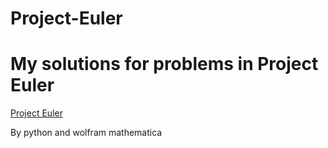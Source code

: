 Project-Euler
=============
# My solutions for problems in Project Euler
[Project Euler](https://projecteuler.net/)

By python and wolfram mathematica

